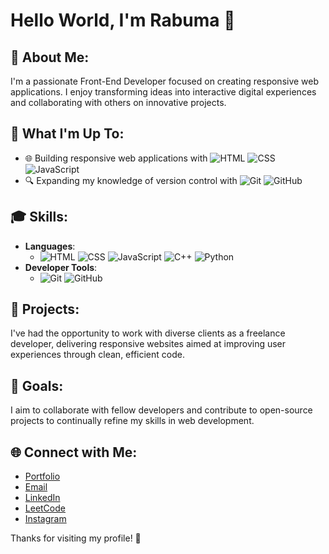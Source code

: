 # Hello World, I'm Rabuma 👋

## 💫 About Me:
I'm a passionate Front-End Developer focused on creating responsive web applications. I enjoy transforming ideas into interactive digital experiences and collaborating with others on innovative projects.

## 🚀 What I'm Up To:
- 🌐 Building responsive web applications with 
  ![HTML](https://img.icons8.com/color/48/000000/html-5.png) 
  ![CSS](https://img.icons8.com/color/48/000000/css3.png) 
  ![JavaScript](https://img.icons8.com/color/48/000000/javascript.png)
- 🔍 Expanding my knowledge of version control with 
  ![Git](https://img.icons8.com/color/48/000000/git.png) 
  ![GitHub](https://img.icons8.com/color/48/000000/github.png)


## 🎓 Skills:
- **Languages**:
  - ![HTML](https://img.icons8.com/color/48/000000/html-5.png) ![CSS](https://img.icons8.com/color/48/000000/css3.png) ![JavaScript](https://img.icons8.com/color/48/000000/javascript.png) ![C++](https://img.icons8.com/color/48/000000/c-plus-plus-logo.png) ![Python](https://img.icons8.com/color/48/000000/python.png)
- **Developer Tools**:
  - ![Git](https://img.icons8.com/color/48/000000/git.png) ![GitHub](https://img.icons8.com/color/48/000000/github.png) 


## 📂 Projects:
I've had the opportunity to work with diverse clients as a freelance developer, delivering responsive websites aimed at improving user experiences through clean, efficient code.


## 🎯 Goals:
I aim to collaborate with fellow developers and contribute to open-source projects to continually refine my skills in web development.

## 🌐 Connect with Me:
- [Portfolio](http://rabumaabraham.github.io/)
- [Email](mailto:iamrabuma@gmail.com)
- [LinkedIn](https://www.linkedin.com/in/rabuma/)
- [LeetCode](https://leetcode.com/u/rabuma/)
- [Instagram](https://www.instagram.com/_rabuma/)

Thanks for visiting my profile! 🚀
